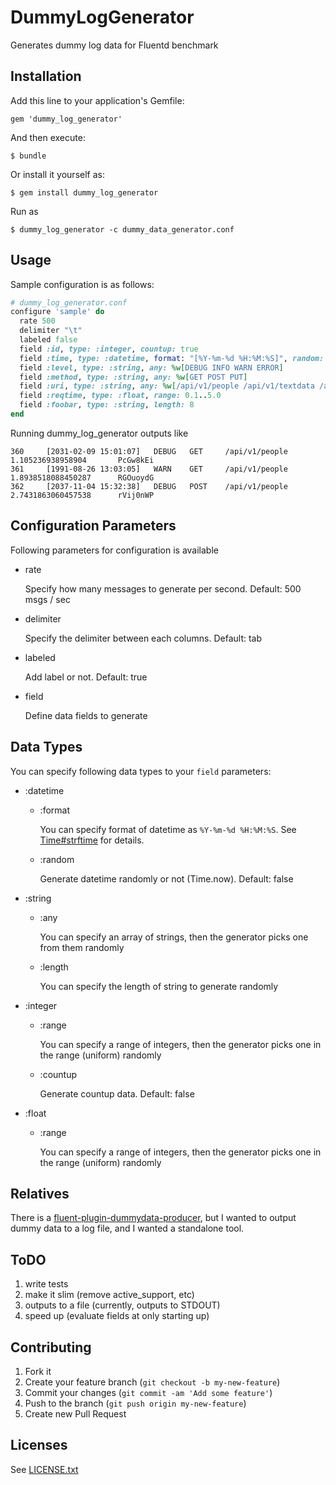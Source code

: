 # DummyLogGenerator

Generates dummy log data for Fluentd benchmark 

## Installation

Add this line to your application's Gemfile:

    gem 'dummy_log_generator'

And then execute:

    $ bundle

Or install it yourself as:

    $ gem install dummy_log_generator

Run as

    $ dummy_log_generator -c dummy_data_generator.conf

## Usage

Sample configuration is as follows:

```ruby
# dummy_log_generator.conf
configure 'sample' do
  rate 500
  delimiter "\t"
  labeled false
  field :id, type: :integer, countup: true
  field :time, type: :datetime, format: "[%Y-%m-%d %H:%M:%S]", random: true
  field :level, type: :string, any: %w[DEBUG INFO WARN ERROR]
  field :method, type: :string, any: %w[GET POST PUT]
  field :uri, type: :string, any: %w[/api/v1/people /api/v1/textdata /api/v1/messages]
  field :reqtime, type: :float, range: 0.1..5.0
  field :foobar, type: :string, length: 8
end 
```

Running dummy_log_generator outputs like

```
360     [2031-02-09 15:01:07]   DEBUG   GET     /api/v1/people  1.105236938958904       PcGw8kEi
361     [1991-08-26 13:03:05]   WARN    GET     /api/v1/people  1.8938518088450287      RGOuoydG
362     [2037-11-04 15:32:38]   DEBUG   POST    /api/v1/people  2.7431863060457538      rVij0nWP
```

## Configuration Parameters

Following parameters for configuration is available

* rate

    Specify how many messages to generate per second. Default: 500 msgs / sec

* delimiter

    Specify the delimiter between each columns. Default: tab

* labeled

    Add label or not. Default: true

* field

    Define data fields to generate

## Data Types

You can specify following data types to your `field` parameters:

* :datetime

  * :format

    You can specify format of datetime as `%Y-%m-%d %H:%M:%S`. See [Time#strftime](http://www.ruby-doc.org/core-2.0.0/Time.html#method-i-strftime) for details. 

  * :random

    Generate datetime randomly or not (Time.now). Default: false

* :string

  * :any

    You can specify an array of strings, then the generator picks one from them randomly

  * :length

    You can specify the length of string to generate randomly

* :integer

  * :range

    You can specify a range of integers, then the generator picks one in the range (uniform) randomly

  * :countup

    Generate countup data. Default: false

* :float

  * :range

    You can specify a range of integers, then the generator picks one in the range (uniform) randomly

## Relatives

There is a [fluent-plugin-dummydata-producer](https://github.com/tagomoris/fluent-plugin-dummydata-producer), but I wanted to output dummy data to a log file, and I wanted a standalone tool.

## ToDO

1. write tests
2. make it slim (remove active_support, etc)
3. outputs to a file (currently, outputs to STDOUT)
4. speed up (evaluate fields at only starting up)

## Contributing

1. Fork it
2. Create your feature branch (`git checkout -b my-new-feature`)
3. Commit your changes (`git commit -am 'Add some feature'`)
4. Push to the branch (`git push origin my-new-feature`)
5. Create new Pull Request

## Licenses

See [LICENSE.txt](LICENSE.txt)

